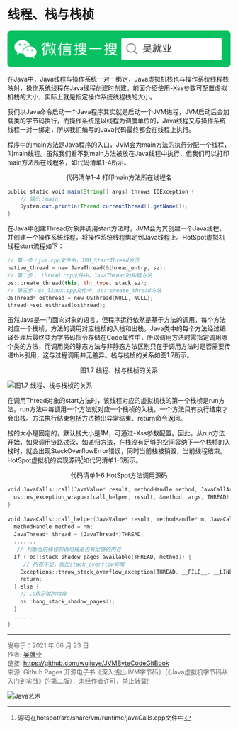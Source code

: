 # 线程、栈与栈桢

![Java艺术](../qrcode/javaskill_qrcode_01.png)

在Java中，Java线程与操作系统一对一绑定，Java虚拟机栈也与操作系统线程栈映射，操作系统线程在Java线程创建时创建。前面介绍使用-Xss参数可配置虚拟机栈的大小，实际上就是指定操作系统线程栈的大小。

 我们以Java命令启动一个Java程序其实就是启动一个JVM进程，JVM启动后会加载类的字节码执行，而操作系统是以线程为调度单位的，Java线程又与操作系统线程一对一绑定，所以我们编写的Java代码最终都会在线程上执行。

 程序中的main方法是Java程序的入口，JVM会为main方法的执行分配一个线程，叫main线程。虽然我们看不到main方法被放在Java线程中执行，但我们可以打印main方法所在线程名，如代码清单1-4所示。

<center>代码清单1-4 打印main方法所在线程名</center>

```java
public static void main(String[] args) throws IOException {  
    // 输出：main  
    System.out.println(Thread.currentThread().getName());  
}
```

在Java中创建Thread对象并调用start方法时，JVM会为其创建一个Java线程，并创建一个操作系统线程，将操作系统线程绑定到Java线程上。HotSpot虚拟机线程start流程如下：

```c++
// 第一步：jvm.cpp文件中，JVM_StartThread方法  
native_thread = new JavaThread(&thread_entry, sz);  
// 第二步： thread.cpp文件中，JavaThread的构建方法  
os::create_thread(this, thr_type, stack_sz);  
// 第三步：os_linux.cpp文化中，os::create_thread方法  
OSThread* osthread = new OSThread(NULL, NULL);  
thread->set_osthread(osthread);  
```

虽然Java是一门面向对象的语言，但程序运行依然是基于方法的调用，每个方法对应一个栈桢，方法的调用对应栈桢的入栈和出栈。Java类中的每个方法经过编译处理后最终变为字节码指令存储在Code属性中，所以调用方法时需指定调用哪个类的方法，而调用类的静态方法与非静态方法区别只在于调用方法时是否需要传递this引用，这与过程调用并无差异。栈与栈桢的关系如图1.7所示。 

<center>图1.7 线程、栈与栈桢的关系</center>

![图1.7 线程、栈与栈桢的关系](images/ch01_03_01.jpg) 

 在调用Thread对象的start方法时，该线程对应的虚拟机栈的第一个栈桢是run方法。run方法中每调用一个方法就对应一个栈桢的入栈，一个方法只有执行结束才会出栈。方法执行结束包括方法抛出异常结束、return命令返回。

栈的大小是固定的，默认栈大小是1M，可通过-Xss参数配置。因此，从run方法开始，如果调用链路过深，如递归方法，在栈没有足够的空间容纳下一个栈桢的入栈时，就会出现StackOverflowError错误，同时当前栈被销毁，当前线程结束。HotSpot虚拟机的实现源码[^1]如代码清单1-6所示。

<center>代码清单1-6 HotSpot方法调用源码</center>

```c++
void JavaCalls::call(JavaValue* result, methodHandle method, JavaCallArguments* args, TRAPS) {  
  os::os_exception_wrapper(call_helper, result, &method, args, THREAD);  
}  

void JavaCalls::call_helper(JavaValue* result, methodHandle* m, JavaCallArguments* args, TRAPS) {  
  methodHandle method = *m;  
  JavaThread* thread = (JavaThread*)THREAD;  
  .......  
   // 判断当前线程的调用栈是否有足够的内存  
  if (!os::stack_shadow_pages_available(THREAD, method)) {  
     // 内存不足，抛出stack_overflow异常  
    Exceptions::throw_stack_overflow_exception(THREAD, __FILE__, __LINE__, method);  
    return;  
  } else {  
    // 占用足够的内存  
    os::bang_stack_shadow_pages();  
  }  
  ......  
}   
```

---

[^1]: 源码在hotspot/src/share/vm/runtime/javaCalls.cpp文件中

<font color= #666666>发布于：2021 年 06 月 23 日</font><br><font color= #666666>作者: [吴就业](https://www.wujiuye.com/)</font><br><font color= #666666>链接: https://github.com/wujiuye/JVMByteCodeGitBook</font><br><font color= #666666>来源: Github Pages 开源电子书《深入浅出JVM字节码》（《Java虚拟机字节码从入门到实战》的第二版），未经作者许可，禁止转载!</font><br>

![Java艺术](../qrcode/javaskill_qrcode_02.png)